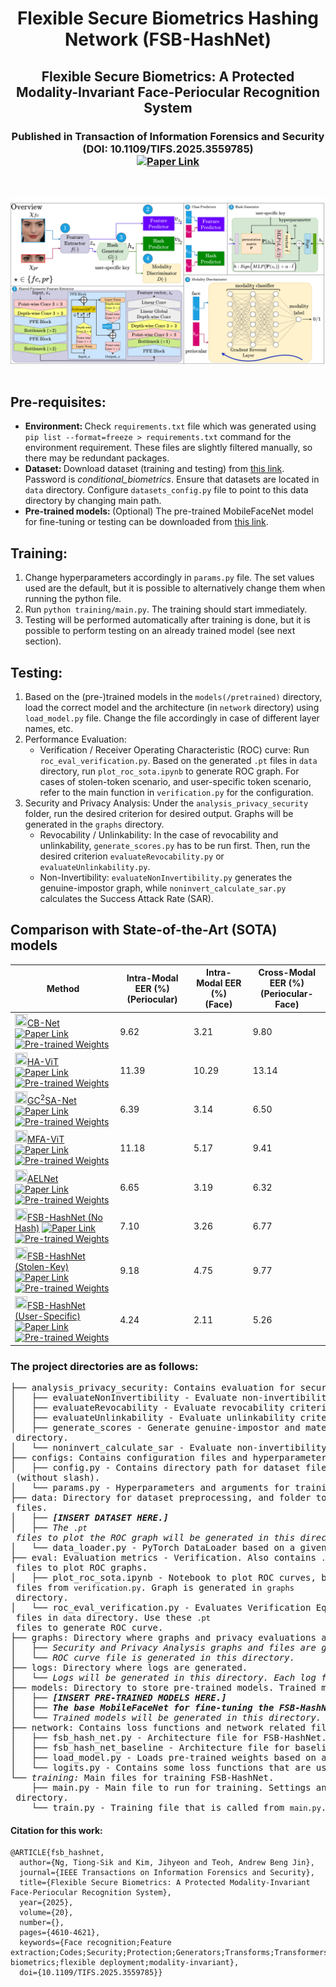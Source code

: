 <h1 align="center">
    Flexible Secure Biometrics Hashing Network (FSB-HashNet)
</h1>
<h2 align="center">
    Flexible Secure Biometrics: A Protected Modality-Invariant Face-Periocular Recognition System  
</h2>
<h3 align="center">
    Published in Transaction of Information Forensics and Security (DOI: 10.1109/TIFS.2025.3559785) </br>
    <a href="https://ieeexplore.ieee.org/document/10962269"> <img src="https://img.shields.io/badge/paper-link-blue.svg" alt="Paper Link"> </a>
</h3>
<br/>

![Network Architecture](FSB_HashNet.png?raw=true "FSB-HashNet")
<br/></br>

## Pre-requisites:
- <b>Environment: </b>Check `requirements.txt` file which was generated using `pip list --format=freeze > requirements.txt` command for the environment requirement. These files are slightly filtered manually, so there may be redundant packages.
- <b>Dataset: </b> Download dataset (training and testing) from [this link](https://www.dropbox.com/s/bfub8fmc44tvcxb/periocular_face_dataset.zip?dl=0). Password is _conditional\_biometrics_.
Ensure that datasets are located in `data` directory. Configure `datasets_config.py` file to point to this data directory by changing main path.
- <b>Pre-trained models: </b>(Optional) The pre-trained MobileFaceNet model for fine-tuning or testing can be downloaded from [this link](https://www.dropbox.com/scl/fi/l3k1h3tc12vy7puargfc3/MobileFaceNet_1024.pt?rlkey=m9zock9slmaivhij6sptjyzl6&st=jy9cb6oj&dl=0).

## Training: 
1. Change hyperparameters accordingly in `params.py` file. The set values used are the default, but it is possible to alternatively change them when running the python file.
2. Run `python training/main.py`. The training should start immediately.
3. Testing will be performed automatically after training is done, but it is possible to perform testing on an already trained model (see next section).

## Testing:
1. Based on the (pre-)trained models in the `models(/pretrained)` directory, load the correct model and the architecture (in `network` directory) using `load_model.py` file. Change the file accordingly in case of different layer names, etc. 
2. Performance Evaluation:
    * Verification / Receiver Operating Characteristic (ROC) curve: Run `roc_eval_verification.py`. Based on the generated `.pt` files in `data` directory, run `plot_roc_sota.ipynb` to generate ROC graph. For cases of stolen-token scenario, and user-specific token scenario, refer to the main function in `verification.py` for the configuration.
3. Security and Privacy Analysis: Under the `analysis_privacy_security` folder, run the desired criterion for desired output. Graphs will be generated in the `graphs` directory.
    * Revocability / Unlinkability: In the case of revocability and unlinkability, `generate_scores.py` has to be run first. Then, run the desired criterion `evaluateRevocability.py` or `evaluateUnlinkability.py`.
    * Non-Invertibility: `evaluateNonInvertibility.py` generates the genuine-impostor graph, while `noninvert_calculate_sar.py` calculates the Success Attack Rate (SAR).

## Comparison with State-of-the-Art (SOTA) models

| Method | Intra-Modal EER (%) <br> (Periocular) | Intra-Modal EER (%) <br> (Face) | Cross-Modal EER (%) <br> (Periocular-Face) |
| --- | --- | --- | --- |
| <a href="https://github.com/tiongsikng/cb_net" target="_blank" rel="noopener noreferrer"><img src="https://raw.githubusercontent.com/FortAwesome/Font-Awesome/6.x/svgs/brands/github.svg" width="20" height="20">CB-Net</a> <a href="https://ieeexplore.ieee.org/abstract/document/10201879"> <img src="https://img.shields.io/badge/paper-link-blue.svg" alt="Paper Link"> </a> <br> <a href="https://www.dropbox.com/scl/fo/h5tz21big39wd0dzc70ou/AOabrddckd5cKUF3R2p3jw0?rlkey=l8fksw4ekat5jzcgn66jft6n3&st=t1rayruv&dl=0"> <img src="https://img.shields.io/badge/pre--trained%20weights-8A2BE2" alt="Pre-trained Weights"> </a> | 9.62 | 3.21 | 9.80 |
| <a href="https://github.com/MIS-DevWorks/HA-ViT" target="_blank" rel="noopener noreferrer"><img src="https://raw.githubusercontent.com/FortAwesome/Font-Awesome/6.x/svgs/brands/github.svg" width="20" height="20">HA-ViT</a> <a href="https://ieeexplore.ieee.org/document/10068230"> <img src="https://img.shields.io/badge/paper-link-blue.svg" alt="Paper Link"> </a> <br> <a href="https://www.dropbox.com/scl/fo/crjb30rnxe95e6cdbolsk/AFT0bjj1-OzFuRTrictlAuQ?rlkey=rmpe6mriebl5l051pcfatog11&st=os5z2084&dl=0"> <img src="https://img.shields.io/badge/pre--trained%20weights-8A2BE2" alt="Pre-trained Weights"> </a> | 11.39 | 10.29 | 13.14 |
| <a href="https://github.com/tiongsikng/gc2sa_net" target="_blank" rel="noopener noreferrer"><img src="https://raw.githubusercontent.com/FortAwesome/Font-Awesome/6.x/svgs/brands/github.svg" width="20" height="20">GC<sup>2</sup>SA-Net</a> <a href="https://ieeexplore.ieee.org/document/10418204"> <img src="https://img.shields.io/badge/paper-link-blue.svg" alt="Paper Link"> </a> <br> <a href="https://www.dropbox.com/scl/fo/z0sxpfbzmgp76erlcjxij/AIthSVT0Ju6VNeZupjtju1Y?rlkey=k8ivz5l1gv464e4dbxvfu40gc&e=1&st=0yt7hmr1&dl=0"> <img src="https://img.shields.io/badge/pre--trained%20weights-8A2BE2" alt="Pre-trained Weights"> </a> | 6.39 | 3.14 | 6.50 |
| <a href="https://github.com/MIS-DevWorks/FBR" target="_blank" rel="noopener noreferrer"><img src="https://raw.githubusercontent.com/FortAwesome/Font-Awesome/6.x/svgs/brands/github.svg" width="20" height="20">MFA-ViT</a> <a href="https://ieeexplore.ieee.org/document/10656777"> <img src="https://img.shields.io/badge/paper-link-blue.svg" alt="Paper Link"> </a> <br> <a href="https://www.dropbox.com/scl/fo/1guujtv39cpktxk6dknve/ADx9ow2FbTTRMLFGtoKU-yM?rlkey=dzcmdbvjxglu509vgsuexq0ao&st=axkdc096&dl=0"> <img src="https://img.shields.io/badge/pre--trained%20weights-8A2BE2" alt="Pre-trained Weights"> </a> | 11.18 | 5.17 | 9.41 |
| <a href="https://github.com/tiongsikng/ael_net" target="_blank" rel="noopener noreferrer"><img src="https://raw.githubusercontent.com/FortAwesome/Font-Awesome/6.x/svgs/brands/github.svg" width="20" height="20">AELNet</a> <a href="https://www.sciencedirect.com/science/article/pii/S1568494625003552"> <img src="https://img.shields.io/badge/paper-link-blue.svg" alt="Paper Link"> </a> <br> <a href="https://www.dropbox.com/scl/fo/pwc3gnu6vggrtbfwk9vw1/AITjo9pNnqVs8HXfOY2tSGY?rlkey=qujqfhtadnvcxp00zr75nj10m&st=famfx1am&dl=0"> <img src="https://img.shields.io/badge/pre--trained%20weights-8A2BE2" alt="Pre-trained Weights"> </a> | 6.65 | 3.19 | 6.32 |
| <a href="https://github.com/tiongsikng/fsb_hashnet" target="_blank" rel="noopener noreferrer"><img src="https://raw.githubusercontent.com/FortAwesome/Font-Awesome/6.x/svgs/brands/github.svg" width="20" height="20">FSB-HashNet (No Hash)</a> <a href="https://ieeexplore.ieee.org/abstract/document/10962269"> <img src="https://img.shields.io/badge/paper-link-blue.svg" alt="Paper Link"> </a> <br> <a href="https://www.dropbox.com/scl/fi/4ifobdj33k43xv45w9zjw/fsb_hashnet.zip?rlkey=i8gpmg9n6vezsofkciuk2zboe&st=icyz1nd5&dl=0"> <img src="https://img.shields.io/badge/pre--trained%20weights-8A2BE2" alt="Pre-trained Weights"> </a> | 7.10 | 3.26 | 6.77 |
| <a href="https://github.com/tiongsikng/fsb_hashnet" target="_blank" rel="noopener noreferrer"><img src="https://raw.githubusercontent.com/FortAwesome/Font-Awesome/6.x/svgs/brands/github.svg" width="20" height="20">FSB-HashNet (Stolen-Key)</a> <a href="https://ieeexplore.ieee.org/abstract/document/10962269"> <img src="https://img.shields.io/badge/paper-link-blue.svg" alt="Paper Link"> </a> <br> <a href="https://www.dropbox.com/scl/fi/4ifobdj33k43xv45w9zjw/fsb_hashnet.zip?rlkey=i8gpmg9n6vezsofkciuk2zboe&st=icyz1nd5&dl=0"> <img src="https://img.shields.io/badge/pre--trained%20weights-8A2BE2" alt="Pre-trained Weights"> </a> | 9.18 | 4.75 | 9.77 |
| <a href="https://github.com/tiongsikng/fsb_hashnet" target="_blank" rel="noopener noreferrer"><img src="https://raw.githubusercontent.com/FortAwesome/Font-Awesome/6.x/svgs/brands/github.svg" width="20" height="20">FSB-HashNet (User-Specific)</a> <a href="https://ieeexplore.ieee.org/abstract/document/10962269"> <img src="https://img.shields.io/badge/paper-link-blue.svg" alt="Paper Link"> </a> <br> <a href="https://www.dropbox.com/scl/fi/4ifobdj33k43xv45w9zjw/fsb_hashnet.zip?rlkey=i8gpmg9n6vezsofkciuk2zboe&st=icyz1nd5&dl=0"> <img src="https://img.shields.io/badge/pre--trained%20weights-8A2BE2" alt="Pre-trained Weights"> </a> | 4.24 | 2.11 | 5.26 |

### The project directories are as follows:
<pre>
├── analysis_privacy_security: Contains evaluation for security and privacy analysis - Non-Invertibility, Revocability, Unlinkability.
│   ├── evaluateNonInvertibility - Evaluate non-invertibility criteria via genuine-impostor graph.
│   ├── evaluateRevocability - Evaluate revocability criteria, only can be used after executing <code>generate_scores.py</code>.
│   ├── evaluateUnlinkability - Evaluate unlinkability criteria, only can be used after executing <code>generate_scores.py</code>.
│   ├── generate_scores - Generate genuine-impostor and mated-non-mated scores that are used for revocability and unlinkability evaluation. Scores are generated in <code>graphs/[method]</code> directory.
│   └── noninvert_calculate_sar - Evaluate non-invertibility criteria by calculating the Success Attack Rate (SAR).
├── configs: Contains configuration files and hyperparameters to run the codes.
│   ├── config.py - Contains directory path for dataset files. Change 'main' in 'main_path' dictionary to point to dataset, e.g., <code>/home/fsb_hashnet/data</code> (without slash).
│   └── params.py - Hyperparameters and arguments for training.
├── data: Directory for dataset preprocessing, and folder to insert data based on <code>config.py</code> files.
│   ├── <i><b>[INSERT DATASET HERE.]</i></b>
│   ├── <i>The <code>.pt</code> files to plot the ROC graph will be generated in this directory.</i>
│   └── data_loader.py - PyTorch DataLoader based on a given path and argument (augmentations).
├── eval: Evaluation metrics - Verification. Also contains <code>.ipynb</code> files to plot ROC graphs.
│   ├── plot_roc_sota.ipynb - Notebook to plot ROC curves, based on generated <code>.pt</code> files from <code>verification.py</code>. Graph is generated in <code>graphs</code> directory.
│   └── roc_eval_verification.py - Evaluates Verification Equal Error Rate (EER) and generates Receiver Operating Characteristic (ROC) curve, which are saved as <code>.pt</code> files in <code>data</code> directory. Use these <code>.pt</code> files to generate ROC curve.
├── graphs: Directory where graphs and privacy evaluations are generated.
│   ├── <i>Security and Privacy Analysis graphs and files are generated in this directory.</i>
│   └── <i>ROC curve file is generated in this directory.</i>
├── logs: Directory where logs are generated.
│   └── <i>Logs will be generated in this directory. Each log folder will contain backups of training files with network files and hyperparameters used.</i>
├── models: Directory to store pre-trained models. Trained models are also generated in this directory.
│   ├── <i><b>[INSERT PRE-TRAINED MODELS HERE.]</i></b>
│   ├── <i><b>The base MobileFaceNet for fine-tuning the FSB-HashNet can be downloaded in <a href="https://www.dropbox.com/scl/fi/l3k1h3tc12vy7puargfc3/MobileFaceNet_1024.pt?rlkey=m9zock9slmaivhij6sptjyzl6&st=jy9cb6oj&dl=0">this link</a>.</i></b>
│   └── <i>Trained models will be generated in this directory.</i>
├── network: Contains loss functions and network related files.
│   ├── fsb_hash_net.py - Architecture file for FSB-HashNet. Also used in the case of hashed (stolen token / user-specific token).
│   ├── fsb_hash_net_baseline - Architecture file for baseline FSB-HashNet. Also used in the case of non-hashed baseline.
│   ├── load_model.py - Loads pre-trained weights based on a given model.
│   └── logits.py - Contains some loss functions that are used.
└── <i>training:</i> Main files for training FSB-HashNet.
    ├── main.py - Main file to run for training. Settings and hyperparameters are based on the files in <code>configs</code> directory.
    └── train.py - Training file that is called from <code>main.py</code>. Gets batch of dataloader and contains criterion for loss back-propagation.
</pre>

#### Citation for this work:
```
@ARTICLE{fsb_hashnet,
  author={Ng, Tiong-Sik and Kim, Jihyeon and Teoh, Andrew Beng Jin},
  journal={IEEE Transactions on Information Forensics and Security}, 
  title={Flexible Secure Biometrics: A Protected Modality-Invariant Face-Periocular Recognition System}, 
  year={2025},
  volume={20},
  number={},
  pages={4610-4621},
  keywords={Face recognition;Feature extraction;Codes;Security;Protection;Generators;Transforms;Transformers;Training;Privacy;Face;periocular;cancellable biometrics;flexible deployment;modality-invariant},
  doi={10.1109/TIFS.2025.3559785}}


```